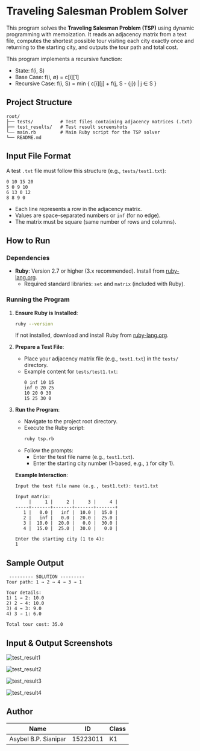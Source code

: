 # Traveling Salesman Problem Solver

This program solves the **Traveling Salesman Problem (TSP)** using dynamic programming with memoization. It reads an adjacency matrix from a text file, computes the shortest possible tour visiting each city exactly once and returning to the starting city, and outputs the tour path and total cost.

This program implements a recursive function:
- State: f(i, S)
- Base Case: f(i, ∅) = c[i][1]
- Recursive Case: f(i, S) = min { c[i][j] + f(j, S - {j}) | j ∈ S }


## Project Structure
```
root/
├── tests/          # Test files containing adjacency matrices (.txt)
├── test_results/   # Test result screenshots
└── main.rb         # Main Ruby script for the TSP solver
└── README.md
```

## Input File Format
A test `.txt` file must follow this structure (e.g., `tests/test1.txt`):
```
0 10 15 20
5 0 9 10
6 13 0 12
8 8 9 0
```
- Each line represents a row in the adjacency matrix.
- Values are space-separated numbers or `inf` (for no edge).
- The matrix must be square (same number of rows and columns).

## How to Run

### Dependencies
- **Ruby**: Version 2.7 or higher (3.x recommended). Install from [ruby-lang.org](https://www.ruby-lang.org/).
  - Required standard libraries: `set` and `matrix` (included with Ruby).

### Running the Program
1. **Ensure Ruby is Installed**:
   ```bash
   ruby --version
   ```
   If not installed, download and install Ruby from [ruby-lang.org](https://www.ruby-lang.org/).

2. **Prepare a Test File**:
   - Place your adjacency matrix file (e.g., `test1.txt`) in the `tests/` directory.
   - Example content for `tests/test1.txt`:
     ```
     0 inf 10 15
     inf 0 20 25
     10 20 0 30
     15 25 30 0
     ```

3. **Run the Program**:
   - Navigate to the project root directory.
   - Execute the Ruby script:
     ```bash
     ruby tsp.rb
     ```
   - Follow the prompts:
     - Enter the test file name (e.g., `test1.txt`).
     - Enter the starting city number (1-based, e.g., `1` for city 1).

   **Example Interaction**:
   ```
   Input the test file name (e.g., test1.txt): test1.txt

   Input matrix:
        |     1 |     2 |     3 |     4 |
   -----+-------+-------+-------+-------+
      1 |   0.0 |   inf |  10.0 |  15.0 |
      2 |   inf |   0.0 |  20.0 |  25.0 |
      3 |  10.0 |  20.0 |   0.0 |  30.0 |
      4 |  15.0 |  25.0 |  30.0 |   0.0 |

   Enter the starting city (1 to 4):
   1
   ```

## Sample Output
```
 --------- SOLUTION ---------
Tour path: 1 → 2 → 4 → 3 → 1

Tour details:
1) 1 → 2: 10.0
2) 2 → 4: 10.0
3) 4 → 3: 9.0
4) 3 → 1: 6.0

Total tour cost: 35.0
```

## Input & Output Screenshots
![test_result1](https://github.com/KalengBalsem/Tantangan_15223011/blob/eb23004ee20800eca0ada7e401d70b6a244368f2/test_results/test_result1.png)

![test_result2](https://github.com/KalengBalsem/Tantangan_15223011/blob/eb23004ee20800eca0ada7e401d70b6a244368f2/test_results/test_result2.png)

![test_result3](https://github.com/KalengBalsem/Tantangan_15223011/blob/eb23004ee20800eca0ada7e401d70b6a244368f2/test_results/test_result3.png)

![test_result4](https://github.com/KalengBalsem/Tantangan_15223011/blob/eb23004ee20800eca0ada7e401d70b6a244368f2/test_results/test_result4.png)

## Author
| Name           | ID       | Class |
|----------------|----------|-------|
| Asybel B.P. Sianipar | 15223011 | K1   |
